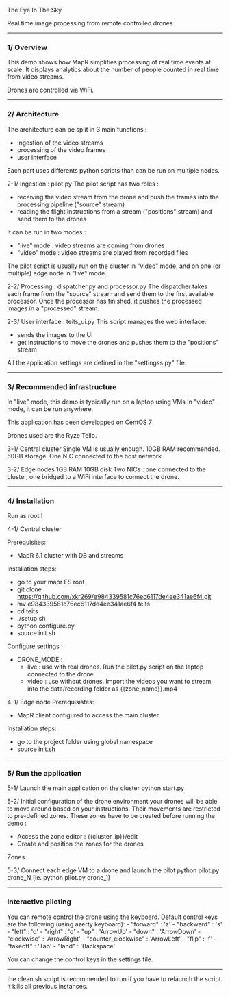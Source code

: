 The Eye In The Sky

Real time image processing from remote controlled drones

<hr>
<h3>1/ Overview</h3>

This demo shows how MapR simplifies processing of real time events at scale.
It displays analytics about the number of people counted in real time from video streams.

Drones are controlled via WiFi.


<hr>
<h3>2/ Architecture</h3>

The architecture can be split in 3 main functions :
- ingestion of the video streams
- processing of the video frames
- user interface

Each part uses differents python scripts than can be run on multiple nodes.

2-1/ Ingestion : pilot.py
The pilot script has two roles :
- receiving the video stream from the drone and push the frames into the processing pipeline ("source" stream)
- reading the flight instructions from a stream ("positions" stream) and send them to the drones

It can be run in two modes :
- "live" mode : video streams are coming from drones
- "video" mode : video streams are played from recorded files

The pilot script is usually run on the cluster in "video" mode, and on one (or multiple) edge node in "live" mode.


2-2/ Processing : dispatcher.py and processor.py
The dispatcher takes each frame from the "source" stream and send them to the first available processor.
Once the processor has finished, it pushes the processed images in a "processed" stream.


2-3/ User interface : teits_ui.py
This script manages the web interface:
- sends the images to the UI
- get instructions to move the drones and pushes them to the "positions" stream


All the application settings are defined in the "settingss.py" file.

<hr>
<h3>3/ Recommended infrastructure</h3>

In "live" mode, this demo is typically run on a laptop using VMs
In "video" mode, it can be run anywhere.

This application has been developped on CentOS 7

Drones used are the Ryze Tello.

3-1/ Central cluster
Single VM is usually enough.
10GB RAM recommended.
50GB storage.
One NIC connected to the host network

3-2/ Edge nodes
1GB RAM
10GB disk
Two NICs : one connected to the cluster, one bridged to a WiFi interface to connect the drone.

<hr>
<h3>4/ Installation</h3>

Run as root !

4-1/ Central cluster

Prerequisites:
- MapR 6.1 cluster with DB and streams

Installation steps:
- go to your mapr FS root
- git clone https://github.com/xkr269/e984339581c76ec6117de4ee341ae6f4.git
- mv e984339581c76ec6117de4ee341ae6f4 teits
- cd teits
- ./setup.sh
- python configure.py
- source init.sh

Configure settings :
- DRONE_MODE :
    - live : use with real drones. Run the pilot.py script on the laptop connected to the drone
    - video : use without drones. Import the videos you want to stream into the data/recording folder as {{zone_name}}.mp4


4-1/ Edge node
Prerequisistes:
- MapR client configured to access the main cluster

Installation steps:
- go to the project folder using global namespace
- source init.sh

<hr>
<h3>5/ Run the application</h3>

5-1/ Launch the main application on the cluster
python start.py


5-2/ Initial configuration of the drone environment
your drones will be able to move around based on your instructions.
Their movements are restricted to pre-defined zones.
These zones have to be created before running the demo :
- Access the zone editor : {{cluster_ip}}/edit
- Create and position the zones for the drones

Zones

5-3/ Connect each edge VM to a drone and launch the pilot
python pilot.py drone_N (ie. python pilot.py drone_1)


<hr>
<h3> Interactive piloting </h3>
You can remote control the drone using the keyboard.
Default control keys are the following (using azerty keyboard):
- "forward" : 'z'
- "backward" : 's'
- "left" : 'q'
- "right" : 'd'
- "up" : 'ArrowUp'
- "down" : 'ArrowDown'
- "clockwise" : 'ArrowRight'
- "counter_clockwise" : 'ArrowLeft'
- "flip" : 'f'
- "takeoff" : 'Tab'
- "land" : 'Backspace'

You can change the control keys in the settings file.

<hr>
the clean.sh script is recommended to run if you have to relaunch the script.
it kills all previous instances. 